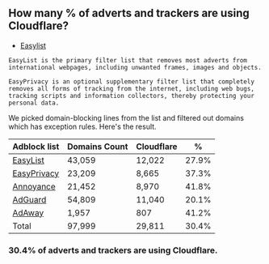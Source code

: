 ## How many % of adverts and trackers are using Cloudflare?


- [Easylist](https://web.archive.org/web/20210516110248/https://easylist.to/)
```
EasyList is the primary filter list that removes most adverts from international webpages, including unwanted frames, images and objects.

EasyPrivacy is an optional supplementary filter list that completely removes all forms of tracking from the internet, including web bugs, tracking scripts and information collectors, thereby protecting your personal data.
```


We picked domain-blocking lines from the list and filtered out domains which has exception rules.
Here's the result.


| Adblock list | Domains Count | Cloudflare | % |
| --- | --- | --- | --- |
| [EasyList](https://easylist.to/easylist/easylist.txt) | 43,059 | 12,022 | 27.9% |
| [EasyPrivacy](https://easylist.to/easylist/easyprivacy.txt) | 23,209 | 8,665 | 37.3% |
| [Annoyance](https://secure.fanboy.co.nz/fanboy-annoyance.txt) | 21,452 | 8,970 | 41.8% |
| [AdGuard](https://adguardteam.github.io/AdGuardSDNSFilter/Filters/filter.txt) | 54,809 | 11,040 | 20.1% |
| [AdAway](https://raw.githubusercontent.com/AdAway/adaway.github.io/master/hosts.txt) | 1,957 | 807 | 41.2% |
| Total | 97,999 | 29,811 | 30.4% |


### 30.4% of adverts and trackers are using Cloudflare.